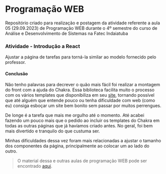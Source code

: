 # Programação WEB
Repositório criado para realização e postagem da atividade referente a aula 05 (29.09.2023) de Programação WEB durante o 4º semestre do curso de Análise e Desenvolvimento de Sistemas na Fatec Indaiatuba

### Atividade - Introdução a React
Ajustar a página de tarefas para torná-la similar ao modelo fornecido pelo professor.

#### Conclusão
Não tenho palavras para decrever o quão mais fácil foi realizar a montagem do front com a ajuda do Chakra. Essa biblioteca facilita muito o processo com os vários templates que disponibiliza em seu [site](https://chakra-templates.dev/page-sections/hero), tornando possível que até alguém que entende pouco ou tenha dificuldade com web (como eu) consiga esboçar um site bem bonito sem passar por muitos perrengues. 

De longe é a tarefa que mais me orgulho até o momento. Até acabei fazendo um pouco mais que o pedido ao incluir os templates do Chakra em todas as outras páginas que já havíamos criado antes. No geral, foi bem mais divertido e tranquilo do que custuma ser.

Minhas dificuldades dessa vez foram mais relacionadas a ajustar o tamanho dos componentes da página, principalmente ao colocar um ao lado do outro. 

>O material dessa e outras aulas de programação WEB pode ser encontrado [aqui](https://github.com/barbara-bruzon/aulas-programacao-web).
